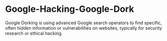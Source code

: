 # Google-Hacking-Google-Dork
Google Dorking is using advanced Google search operators to find specific, often hidden information or vulnerabilities on websites, typically for security research or ethical hacking.
